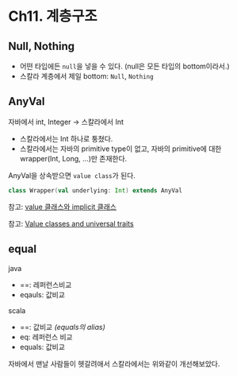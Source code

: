 # Ch11. 계층구조

## Null, Nothing

- 어떤 타입에든 `null`을 넣을 수 있다.
(null은 모든 타입의 bottom이라서.)
- 스칼라 계층에서 제일 bottom: `Null`, `Nothing`

## AnyVal

자바에서 int, Integer -> 스칼라에서 Int

- 스칼라에서는 Int 하나로 퉁쳤다.
- 스칼라에서는 자바의 primitive type이 없고, 자바의 primitive에 대한 wrapper(Int, Long, ...)만 존재한다.

AnyVal을 상속받으면 `value class`가 된다.

```scala
class Wrapper(val underlying: Int) extends AnyVal
```
참고: [value 클래스와 implicit 클래스](https://blog.outsider.ne.kr/895)

참고: [Value classes and universal traits](https://docs.scala-lang.org/overviews/core/value-classes.html)

## equal

java

- ==: 레퍼런스비교
- eqauls: 값비교

scala

- ==: 값비교 *(equals의 alias)*
- eq: 레퍼런스 비교
- equals: 값비교

자바에서 맨날 사람들이 헷갈려애서 스칼라에서는 위와같이 개선해보았다.

